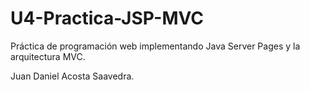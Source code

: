 # U4-Practica-JSP-MVC

Práctica de programación web implementando Java Server Pages y la arquitectura MVC.

Juan Daniel Acosta Saavedra.
